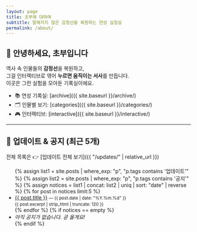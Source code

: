```yaml
---
layout: page
title: 초부에 대하여
subtitle: 말해지지 않은 감정선을 복원하는 연성 실험실
permalink: /about/
---
```


## 🙌 안녕하세요, 초부입니다
역사 속 인물들의 **감정선**을 복원하고,  
그걸 인터랙티브로 엮어 **누르면 움직이는 서사**를 만듭니다.  
이곳은 그런 실험을 모아둔 기록실이에요.

- 📚 연성 기록실: [archive]({{ site.baseurl }}/archive/)
- 🗂 인물별 보기: [categories]({{ site.baseurl }}/categories/)
- 🎮 인터랙티브: [interactive]({{ site.baseurl }}/interactive/)

---

## 📢 업데이트 & 공지 (최근 5개)
전체 목록은 👉 [업데이트 전체 보기]({{ "/updates/" | relative_url }})

<ul>
{% assign list1 = site.posts | where_exp: "p", "p.tags contains '업데이트'" %}
{% assign list2 = site.posts | where_exp: "p", "p.tags contains '공지'" %}
{% assign notices = list1 | concat: list2 | uniq | sort: "date" | reverse %}
{% for post in notices limit:5 %}
  <li>
    <a href="{{ post.url | relative_url }}">{{ post.title }}</a>
    <small> — {{ post.date | date: "%Y.%m.%d" }}</small><br>
    <small>{{ post.excerpt | strip_html | truncate: 120 }}</small>
  </li>
{% endfor %}
{% if notices == empty %}
  <li><em>아직 공지가 없습니다. 곧 올게요!</em></li>
{% endif %}
</ul>
